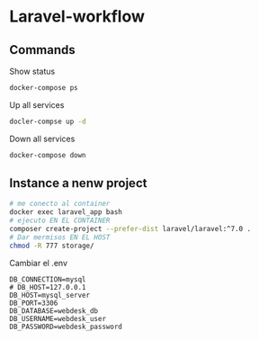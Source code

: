 # Laravel-workflow

## Commands

Show status

```sh
docker-compose ps
```

Up all services

```sh
docler-compse up -d
```

Down all services

```sh
docker-compose down
```


## Instance a nenw project


```sh
# me conecto al container
docker exec laravel_app bash
# ejecuto EN EL CONTAINER
composer create-project --prefer-dist laravel/laravel:^7.0 .
# Dar mermisos EN EL HOST
chmod -R 777 storage/
```

Cambiar el .env

```.env
DB_CONNECTION=mysql
# DB_HOST=127.0.0.1
DB_HOST=mysql_server
DB_PORT=3306
DB_DATABASE=webdesk_db
DB_USERNAME=webdesk_user
DB_PASSWORD=webdesk_password
```

